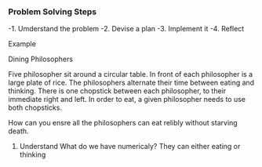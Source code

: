 ### Problem Solving Steps

-1. Umderstand the problem
-2. Devise a plan
-3. Implement it
-4. Reflect


Example

Dining Philosophers

Five philosopher sit around a circular table. In front of each philosopher is a large plate of rice. The philosophers alternate their time between eating and thinking. There is one chopstick between each philosopher, to their immediate right and left.  In order to eat, a given philosopher needs to use both chopsticks.


How can you ensre all the philosophers can eat relibly without starving death.

1. Understand
    What do we have numericaly?
    They can either eating or thinking
    
